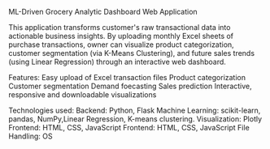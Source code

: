 ML-Driven Grocery Analytic Dashboard Web Application

This application transforms customer's raw transactional data into actionable business insights. By uploading monthly Excel sheets of purchase transactions, owner can visualize product categorization, customer segmentation (via K-Means Clustering), and future sales trends (using Linear Regression) through an interactive web dashboard.

Features:
Easy upload of Excel transaction files
Product categorization
Customer segmentation
Demand foecasting
Sales prediction
Interactive, responsive and downloadable visualizations

Technologies used:
Backend: Python, Flask
Machine Learning: scikit-learn, pandas, NumPy,Linear Regression, K-means clustering.
Visualization: Plotly
Frontend: HTML, CSS, JavaScript
Frontend: HTML, CSS, JavaScript
File Handling: OS

